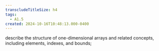 ```yaml
---
transcludeTitleSize: h4
tags:
  - A1.5
created: 2024-10-16T10:48:13.000-0400
---
```

describe the structure of one-dimensional arrays and related concepts, including elements, indexes, and bounds;